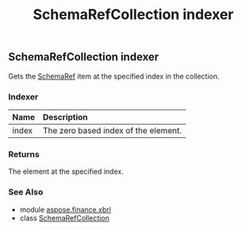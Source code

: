 ﻿---
title: SchemaRefCollection indexer
second_title: Aspose.Finance for Python via .NET API References
description: 
type: docs
weight: 30
url: /python-net/aspose.finance.xbrl/schemarefcollection/__getitem__/
is_root: false
---

## SchemaRefCollection indexer


Gets the [SchemaRef](/finance/python-net/aspose.finance.xbrl/schemaref) item at the specified index in the collection.
### Indexer
| Name | Description |
| :- | :- |
| index | The zero based index of the element. |


### Returns 


The element at the specified index.

### See Also
* module [aspose.finance.xbrl](../../)
* class [SchemaRefCollection](/finance/python-net/aspose.finance.xbrl/schemarefcollection)
